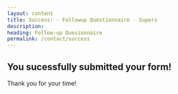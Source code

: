 ```yaml
---
layout: content
title: Success! - Followup Questionnaire - Supers
description:
heading: Follow-up Quesionnaire
permalink: /contact/success
---
```

## You sucessfully submitted your form!

Thank you for your time!


